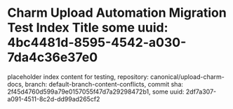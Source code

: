 # Charm Upload Automation Migration Test Index Title some uuid: 4bc4481d-8595-4542-a030-7da4c36e37e0
 placeholder index content for testing,  repository: canonical/upload-charm-docs,  branch: default-branch-content-conflicts,  commit sha: 2f45d4760d599a79e0157055f47d7a29298472b1,  some uuid: 2df7a307-a091-4511-8c2d-dd99ad265cf2
